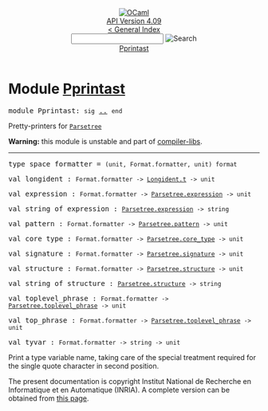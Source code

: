 <!-- ((! set title API !)) ((! set documentation !)) ((! set api !)) ((! set nobreadcrumb !)) -->
<div class="api"><header><nav class="toc brand"><a class="brand" href="https://ocaml.org/"><img src="colour-logo-gray.svg" class="svg" alt="OCaml"></a></nav><nav class="toc"><div class="toc_version"><a href="/docs" id="version-select">API Version 4.09</a></div><a href="index.html">&lt; General Index</a><div class="api_search"><input type="text" name="apisearch" id="api_search" oninput="mySearch(false);" onkeypress="this.oninput();" onclick="this.oninput();" onpaste="this.oninput();">
<img src="search_icon.svg" alt="Search" class="svg" onclick="mySearch(false)"></div>
<div id="search_results"></div><div class="toc_title"><a href="#top">Pprintast</a></div><ul></ul></nav></header>

<h1>Module <a href="type_Pprintast.html">Pprintast</a></h1>

<pre><span id="MODULEPprintast"><span class="keyword">module</span> Pprintast</span>: <code class="code"><span class="keyword">sig</span></code> <a href="Pprintast.html">..</a> <code class="code"><span class="keyword">end</span></code></pre><div class="info module top">
<div class="info-desc">
<p>Pretty-printers for <a href="Parsetree.html"><code class="code"><span class="constructor">Parsetree</span></code></a></p>

<p><b>Warning:</b> this module is unstable and part of
  <a href="Compiler_libs.html">compiler-libs</a>.</p>
</div>
</div>
<hr width="100%">

<pre><span id="TYPEspace_formatter"><span class="keyword">type</span> <code class="type"></code>space_formatter</span> = <code class="type">(unit, Format.formatter, unit) format</code> </pre>


<pre><span id="VALlongident"><span class="keyword">val</span> longident</span> : <code class="type">Format.formatter -&gt; <a href="Longident.html#TYPEt">Longident.t</a> -&gt; unit</code></pre>
<pre><span id="VALexpression"><span class="keyword">val</span> expression</span> : <code class="type">Format.formatter -&gt; <a href="Parsetree.html#TYPEexpression">Parsetree.expression</a> -&gt; unit</code></pre>
<pre><span id="VALstring_of_expression"><span class="keyword">val</span> string_of_expression</span> : <code class="type"><a href="Parsetree.html#TYPEexpression">Parsetree.expression</a> -&gt; string</code></pre>
<pre><span id="VALpattern"><span class="keyword">val</span> pattern</span> : <code class="type">Format.formatter -&gt; <a href="Parsetree.html#TYPEpattern">Parsetree.pattern</a> -&gt; unit</code></pre>
<pre><span id="VALcore_type"><span class="keyword">val</span> core_type</span> : <code class="type">Format.formatter -&gt; <a href="Parsetree.html#TYPEcore_type">Parsetree.core_type</a> -&gt; unit</code></pre>
<pre><span id="VALsignature"><span class="keyword">val</span> signature</span> : <code class="type">Format.formatter -&gt; <a href="Parsetree.html#TYPEsignature">Parsetree.signature</a> -&gt; unit</code></pre>
<pre><span id="VALstructure"><span class="keyword">val</span> structure</span> : <code class="type">Format.formatter -&gt; <a href="Parsetree.html#TYPEstructure">Parsetree.structure</a> -&gt; unit</code></pre>
<pre><span id="VALstring_of_structure"><span class="keyword">val</span> string_of_structure</span> : <code class="type"><a href="Parsetree.html#TYPEstructure">Parsetree.structure</a> -&gt; string</code></pre>
<pre><span id="VALtoplevel_phrase"><span class="keyword">val</span> toplevel_phrase</span> : <code class="type">Format.formatter -&gt; <a href="Parsetree.html#TYPEtoplevel_phrase">Parsetree.toplevel_phrase</a> -&gt; unit</code></pre>
<pre><span id="VALtop_phrase"><span class="keyword">val</span> top_phrase</span> : <code class="type">Format.formatter -&gt; <a href="Parsetree.html#TYPEtoplevel_phrase">Parsetree.toplevel_phrase</a> -&gt; unit</code></pre>
<pre><span id="VALtyvar"><span class="keyword">val</span> tyvar</span> : <code class="type">Format.formatter -&gt; string -&gt; unit</code></pre><div class="info ">
<div class="info-desc">
<p>Print a type variable name, taking care of the special treatment
      required for the single quote character in second position.</p>
</div>
</div>

<div class="copyright">The present documentation is copyright Institut National de Recherche en Informatique et en Automatique (INRIA). A complete version can be obtained from <a href="http://caml.inria.fr/pub/docs/manual-ocaml/">this page</a>.</div></div>